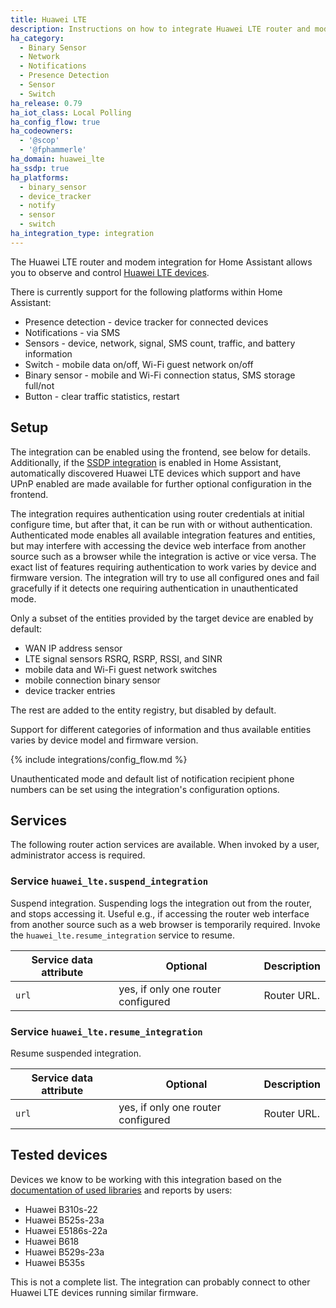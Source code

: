 ```yaml
---
title: Huawei LTE
description: Instructions on how to integrate Huawei LTE router and modem devices with Home Assistant.
ha_category:
  - Binary Sensor
  - Network
  - Notifications
  - Presence Detection
  - Sensor
  - Switch
ha_release: 0.79
ha_iot_class: Local Polling
ha_config_flow: true
ha_codeowners:
  - '@scop'
  - '@fphammerle'
ha_domain: huawei_lte
ha_ssdp: true
ha_platforms:
  - binary_sensor
  - device_tracker
  - notify
  - sensor
  - switch
ha_integration_type: integration
---
```


The Huawei LTE router and modem integration for Home Assistant allows you to observe and control [Huawei LTE devices](https://consumer.huawei.com/en/routers/).

There is currently support for the following platforms within Home Assistant:

- Presence detection - device tracker for connected devices
- Notifications - via SMS
- Sensors - device, network, signal, SMS count, traffic, and battery information
- Switch - mobile data on/off, Wi-Fi guest network on/off
- Binary sensor - mobile and Wi-Fi connection status, SMS storage full/not
- Button - clear traffic statistics, restart

## Setup

The integration can be enabled using the frontend, see below for details.
Additionally, if the [SSDP integration](/integrations/ssdp) is
enabled in Home Assistant, automatically discovered Huawei LTE devices
which support and have UPnP enabled are made available for further
optional configuration in the frontend.

The integration requires authentication using router credentials at
initial configure time, but after that, it can be run with or without
authentication. Authenticated mode enables all available integration
features and entities, but may interfere with accessing the device web
interface from another source such as a browser while the integration
is active or vice versa. The exact list of features requiring
authentication to work varies by device and firmware version. The
integration will try to use all configured ones and fail gracefully if
it detects one requiring authentication in unauthenticated mode.

Only a subset of the entities provided by the target device are
enabled by default:

- WAN IP address sensor
- LTE signal sensors RSRQ, RSRP, RSSI, and SINR
- mobile data and Wi-Fi guest network switches
- mobile connection binary sensor
- device tracker entries

The rest are added to the entity registry, but disabled by default.

Support for different categories of information and thus available
entities varies by device model and firmware version.

{% include integrations/config_flow.md %}

Unauthenticated mode and default list of notification recipient phone
numbers can be set using the integration's configuration options.

## Services

The following router action services are available. When invoked by a user, administrator access is required.

### Service `huawei_lte.suspend_integration`

Suspend integration. Suspending logs the integration out from the router, and stops accessing it.
Useful e.g.,  if accessing the router web interface from another source such as a web browser is temporarily required.
Invoke the `huawei_lte.resume_integration` service to resume.

| Service data attribute | Optional | Description |
| ---------------------- | -------- | ----------- |
| `url`                  | yes, if only one router configured | Router URL. |

### Service `huawei_lte.resume_integration`

Resume suspended integration.

| Service data attribute | Optional | Description |
| ---------------------- | -------- | ----------- |
| `url`                  | yes, if only one router configured | Router URL. |

## Tested devices

Devices we know to be working with this integration based on the [documentation of used libraries](https://github.com/Salamek/huawei-lte-api/#huawei-lte-api) and reports by users:

- Huawei B310s-22
- Huawei B525s-23a
- Huawei E5186s-22a
- Huawei B618
- Huawei B529s-23a
- Huawei B535s

This is not a complete list. The integration can probably connect to other Huawei LTE devices running similar firmware.
